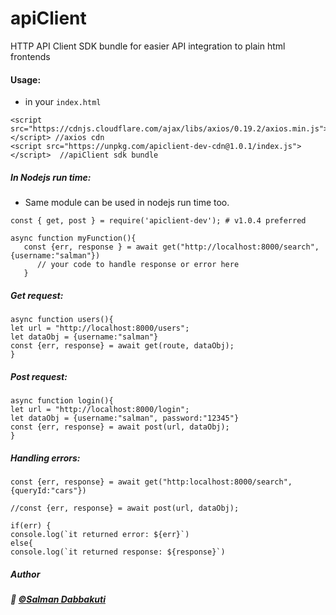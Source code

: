 # apiClient
HTTP API Client SDK bundle for easier API integration to plain html frontends

#### Usage: 

- in your ```index.html```
```
<script src="https://cdnjs.cloudflare.com/ajax/libs/axios/0.19.2/axios.min.js"></script> //axios cdn
<script src="https://unpkg.com/apiclient-dev-cdn@1.0.1/index.js"></script>  //apiClient sdk bundle
```
##### In Nodejs run time:

- Same module can be used in nodejs run time too.

```
const { get, post } = require('apiclient-dev'); # v1.0.4 preferred

async function myFunction(){
   const {err, response } = await get("http://localhost:8000/search", {username:"salman"})
      // your code to handle response or error here
   }
```
##### Get request:

```
async function users(){
let url = "http://localhost:8000/users";
let dataObj = {username:"salman"}
const {err, response} = await get(route, dataObj);
}
```
##### Post request:

```
async function login(){
let url = "http://localhost:8000/login";
let dataObj = {username:"salman", password:"12345"}
const {err, response} = await post(url, dataObj);
}
```

##### Handling errors:
```
const {err, response} = await get("http:localhost:8000/search", {queryId:"cars"})

//const {err, response} = await post(url, dataObj);

if(err) {
console.log(`it returned error: ${err}`)
else{
console.log(`it returned response: ${response}`)
```

##### Author   

##### :wave: [©Salman Dabbakuti](https://salmandabbakuti.github.io)
